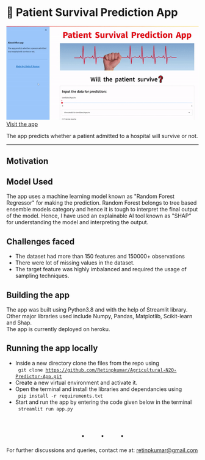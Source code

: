 # 🌱 Patient Survival Prediction App

![](https://github.com/Retinpkumar/PatientSurvivalPrediction/blob/main/saved_files/images/app_recording.gif)  
[Visit the app](https://agricultural-n2o.herokuapp.com/)

The app predicts whether a patient admitted to a hospital will survive or not.

---


## Motivation



## Model Used
The app uses a machine learning model known as "Random Forest Regressor" for making the prediction. Random Forest belongs to tree based ensemble models category and hence it is tough to interpret the final output of the model. 
Hence, I have used an explainable AI tool known as "SHAP" for understanding the model and interpreting the output.



## Challenges faced
* The dataset had more than 150 features and 150000+ observations
* There were lot of missing values in the dataset.
* The target feature was highly imbalanced and required the usage of sampling techniques.



## Building the app
The app was built using Python3.8 and with the help of Streamlit library.  
Other major libraries used include Numpy, Pandas, Matplotlib, Scikit-learn and Shap.  
The app is currently deployed on heroku.  


## Running the app locally
* Inside a new directory clone the files from the repo using  
<code> git clone https://github.com/Retinpkumar/Agricultural-N2O-Predictor-App.git</code>  
* Create a new virtual environment and activate it.
* Open the terminal and install the libraries and dependancies using  
<code> pip install -r requirements.txt </code>  
* Start and run the app by entering the code given below in the terminal  
<code> streamlit run app.py </code>

<h1 align='center'><b>.&emsp;&ensp;.&emsp;&ensp;.</b></h1>

For further discussions and queries, contact me at: retinpkumar@gmail.com
